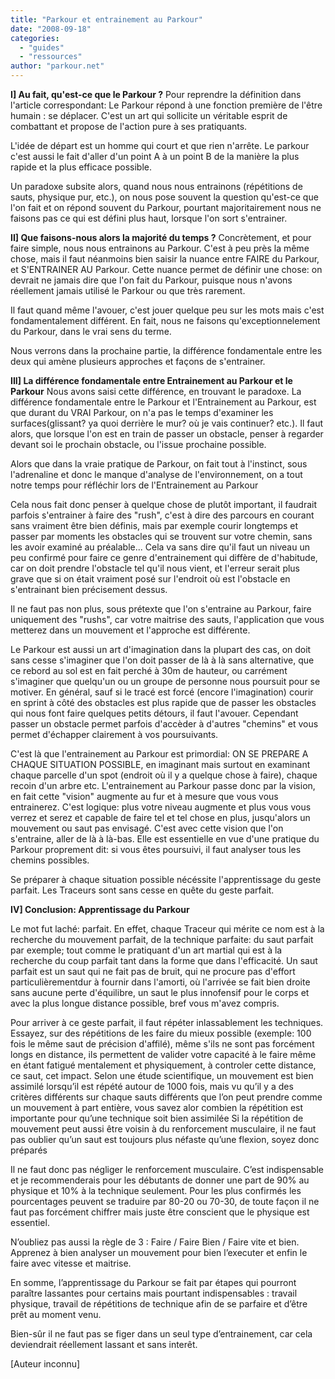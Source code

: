 ```yaml
---
title: "Parkour et entrainement au Parkour"
date: "2008-09-18"
categories: 
  - "guides"
  - "ressources"
author: "parkour.net"
---
```


**I\] Au fait, qu'est-ce que le Parkour ?** Pour reprendre la définition dans l'article correspondant: Le Parkour répond à une fonction première de l'être humain : se déplacer. C'est un art qui sollicite un véritable esprit de combattant et propose de l'action pure à ses pratiquants.

L'idée de départ est un homme qui court et que rien n'arrête. Le parkour c'est aussi le fait d'aller d'un point A à un point B de la manière la plus rapide et la plus efficace possible.

Un paradoxe subsite alors, quand nous nous entrainons (répétitions de sauts, physique pur, etc.), on nous pose souvent la question qu'est-ce que l'on fait et on répond souvent du Parkour, pourtant majoritairement nous ne faisons pas ce qui est défini plus haut, lorsque l'on sort s'entrainer.

**II\] Que faisons-nous alors la majorité du temps ?** Concrètement, et pour faire simple, nous nous entrainons au Parkour. C'est à peu près la même chose, mais il faut néanmoins bien saisir la nuance entre FAIRE du Parkour, et S'ENTRAINER AU Parkour. Cette nuance permet de définir une chose: on devrait ne jamais dire que l'on fait du Parkour, puisque nous n'avons réellement jamais utilisé le Parkour ou que très rarement.

Il faut quand même l'avouer, c'est jouer quelque peu sur les mots mais c'est fondamentalement différent. En fait, nous ne faisons qu'exceptionnelement du Parkour, dans le vrai sens du terme.

Nous verrons dans la prochaine partie, la différence fondamentale entre les deux qui amène plusieurs approches et façons de s'entrainer.

**III\] La différence fondamentale entre Entrainement au Parkour et le Parkour** Nous avons saisi cette différence, en trouvant le paradoxe. La différence fondamentale entre le Parkour et l'Entrainement au Parkour, est que durant du VRAI Parkour, on n'a pas le temps d'examiner les surfaces(glissant? ya quoi derrière le mur? où je vais continuer? etc.). Il faut alors, que lorsque l'on est en train de passer un obstacle, penser à regarder devant soi le prochain obstacle, ou l'issue prochaine possible.

Alors que dans la vraie pratique de Parkour, on fait tout à l'instinct, sous l'adrenaline et donc le manque d'analyse de l'environnement, on a tout notre temps pour réfléchir lors de l'Entrainement au Parkour

Cela nous fait donc penser à quelque chose de plutôt important, il faudrait parfois s'entrainer à faire des "rush", c'est à dire des parcours en courant sans vraiment être bien définis, mais par exemple courir longtemps et passer par moments les obstacles qui se trouvent sur votre chemin, sans les avoir examiné au préalable... Cela va sans dire qu'il faut un niveau un peu confirmé pour faire ce genre d'entrainement qui diffère de d'habitude, car on doit prendre l'obstacle tel qu'il nous vient, et l'erreur serait plus grave que si on était vraiment posé sur l'endroit où est l'obstacle en s'entrainant bien précisement dessus.

Il ne faut pas non plus, sous prétexte que l'on s'entraine au Parkour, faire uniquement des "rushs", car votre maitrise des sauts, l'application que vous metterez dans un mouvement et l'approche est différente.

Le Parkour est aussi un art d'imagination dans la plupart des cas, on doit sans cesse s'imaginer que l'on doit passer de là à là sans alternative, que ce rebord au sol est en fait perché à 30m de hauteur, ou carrément s'imaginer que quelqu'un ou un groupe de personne nous poursuit pour se motiver. En général, sauf si le tracé est forcé (encore l'imagination) courir en sprint à côté des obstacles est plus rapide que de passer les obstacles qui nous font faire quelques petits détours, il faut l'avouer. Cependant passer un obstacle permet parfois d'accèder à d'autres "chemins" et vous permet d'échapper clairement à vos poursuivants.

C'est là que l'entrainement au Parkour est primordial: ON SE PREPARE A CHAQUE SITUATION POSSIBLE, en imaginant mais surtout en examinant chaque parcelle d'un spot (endroit où il y a quelque chose à faire), chaque recoin d'un arbre etc. L'entrainement au Parkour passe donc par la vision, en fait cette "vision" augmente au fur et à mesure que vous vous entrainerez. C'est logique: plus votre niveau augmente et plus vous vous verrez et serez et capable de faire tel et tel chose en plus, jusqu'alors un mouvement ou saut pas envisagé. C'est avec cette vision que l'on s'entraine, aller de là à là-bas. Elle est essentielle en vue d'une pratique du Parkour proprement dit: si vous êtes poursuivi, il faut analyser tous les chemins possibles.

Se préparer à chaque situation possible nécéssite l'apprentissage du geste parfait. Les Traceurs sont sans cesse en quête du geste parfait.

**IV\] Conclusion: Apprentissage du Parkour**

Le mot fut laché: parfait. En effet, chaque Traceur qui mérite ce nom est à la recherche du mouvement parfait, de la technique parfaite: du saut parfait par exemple; tout comme le pratiquant d'un art martial qui est à la recherche du coup parfait tant dans la forme que dans l'efficacité. Un saut parfait est un saut qui ne fait pas de bruit, qui ne procure pas d'effort particulièrementdur à fournir dans l'amorti, où l'arrivée se fait bien droite sans aucune perte d'équilibre, un saut le plus innofensif pour le corps et avec la plus longue distance possible, bref vous m'avez compris.

Pour arriver à ce geste parfait, il faut répéter inlassablement les techniques. Essayez, sur des répétitions de les faire du mieux possible (exemple: 100 fois le même saut de précision d'affilé), même s'ils ne sont pas forcément longs en distance, ils permettent de valider votre capacité à le faire même en étant fatigué mentalement et physiquement, à controler cette distance, ce saut, cet impact. Selon une étude scientifique, un mouvement est bien assimilé lorsqu’il est répété autour de 1000 fois, mais vu qu’il y a des critères différents sur chaque sauts différents que l’on peut prendre comme un mouvement à part entière, vous savez alor combien la répétition est importante pour qu’une technique soit bien assimilée Si la répétition de mouvement peut aussi être voisin à du renforcement musculaire, il ne faut pas oublier qu’un saut est toujours plus néfaste qu’une flexion, soyez donc préparés

Il ne faut donc pas négliger le renforcement musculaire. C’est indispensable et je recommenderais pour les débutants de donner une part de 90% au physique et 10% à la technique seulement. Pour les plus confirmés les pourcentages peuvent se traduire par 80-20 ou 70-30, de toute façon il ne faut pas forcément chiffrer mais juste être conscient que le physique est essentiel.

N’oubliez pas aussi la règle de 3 : Faire / Faire Bien / Faire vite et bien. Apprenez à bien analyser un mouvement pour bien l’executer et enfin le faire avec vitesse et maitrise.

En somme, l’apprentissage du Parkour se fait par étapes qui pourront paraître lassantes pour certains mais pourtant indispensables : travail physique, travail de répétitions de technique afin de se parfaire et d’être prêt au moment venu.

Bien-sûr il ne faut pas se figer dans un seul type d’entrainement, car cela deviendrait réellement lassant et sans interêt.

\[Auteur inconnu\]
